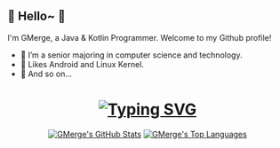 ## 👻 Hello~ 👋
 
I'm GMerge, a Java & Kotlin Programmer. Welcome to my Github profile!

- 🔭 I’m a senior majoring in computer science and technology.
- 🌱 Likes Android and Linux Kernel.
- 👻 And so on...

<h1 align="center">
	<a href="https://git.io/typing-svg"><img src="https://readme-typing-svg.demolab.com?font=Fira+Code&pause=1000&width=435&separator=%3C&lines=System.out.println(%22Hello+World+!%22);" alt="Typing SVG" /></a>
</h1>
<div align="center">
	
[![GMerge's GitHub Stats](https://github-readme-stats.vercel.app/api?username=GMerge01&count_private=true&show_icons=true&line_height=40)](https://github.com/gemingjia)
[![GMerge's Top Languages](https://github-readme-stats.vercel.app/api/top-langs/?username=GMerge01&show_icons=true)](https://github.com/GMerge01)

</div>
